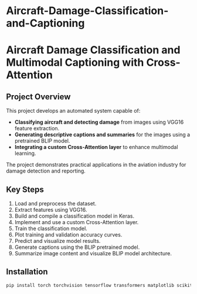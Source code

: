 # Aircraft-Damage-Classification-and-Captioning
# Aircraft Damage Classification and Multimodal Captioning with Cross-Attention

## Project Overview

This project develops an automated system capable of:
- **Classifying aircraft and detecting damage** from images using VGG16 feature extraction.
- **Generating descriptive captions and summaries** for the images using a pretrained BLIP model.
- **Integrating a custom Cross-Attention layer** to enhance multimodal learning.

The project demonstrates practical applications in the aviation industry for damage detection and reporting.

## Key Steps

1. Load and preprocess the dataset.
2. Extract features using VGG16.
3. Build and compile a classification model in Keras.
4. Implement and use a custom Cross-Attention layer.
5. Train the classification model.
6. Plot training and validation accuracy curves.
7. Predict and visualize model results.
8. Generate captions using the BLIP pretrained model.
9. Summarize image content and visualize BLIP model architecture.

## Installation

```bash
pip install torch torchvision tensorflow transformers matplotlib scikit-learn
